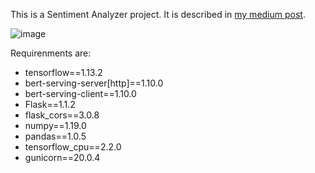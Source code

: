 This is a Sentiment Analyzer project. It is described in [my medium post](https://towardsdatascience.com/sentiment-analyzer-with-bert-build-tune-deploy-da84c0f2366d).

![image](https://user-images.githubusercontent.com/99670669/183235596-8bae7d47-fdce-43ed-8c1c-b1ddef63e7a8.png)

Requirenments are:

- tensorflow==1.13.2
- bert-serving-server[http]==1.10.0
- bert-serving-client==1.10.0
- Flask==1.1.2
- flask_cors==3.0.8
- numpy==1.19.0
- pandas==1.0.5
- tensorflow_cpu==2.2.0
- gunicorn==20.0.4


